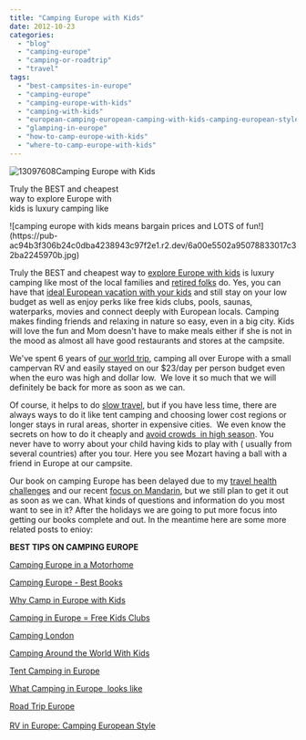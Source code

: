 ```yaml
---
title: "Camping Europe with Kids"
date: 2012-10-23
categories: 
  - "blog"
  - "camping-europe"
  - "camping-or-roadtrip"
  - "travel"
tags: 
  - "best-campsites-in-europe"
  - "camping-europe"
  - "camping-europe-with-kids"
  - "camping-with-kids"
  - "european-camping-european-camping-with-kids-camping-european-style"
  - "glamping-in-europe"
  - "how-to-camp-europe-with-kids"
  - "where-to-camp-europe-with-kids"
---
```


![13097608](https://pub-ac94b3f306b24c0dba4238943c97f2e1.r2.dev/6a00e5502a95078833017d3ce8b00b970c.jpg)Camping Europe with Kids  
  
Truly the BEST and cheapest  
way to explore Europe with  
kids is luxury camping like

<!--more--> ![camping europe with kids means bargain prices and LOTS of fun!](https://pub-ac94b3f306b24c0dba4238943c97f2e1.r2.dev/6a00e5502a95078833017c32ba2245970b.jpg)  
  
Truly the BEST and cheapest way to [explore Europe with kids](https://pub-ac94b3f306b24c0dba4238943c97f2e1.r2.dev/2012/06/motorhoming-travels-in-europe-.html#more "explore europe with kids take camping vacation") is luxury camping like most of the local families and [retired folks](https://pub-ac94b3f306b24c0dba4238943c97f2e1.r2.dev/2010/06/early-retirement-perpetual-travel-radical-early-retirement-with-kids-rtw-family-travel-multiyear.html "retired folks travel") do. Yes, you can have that [ideal European vacation with your kids](https://pub-ac94b3f306b24c0dba4238943c97f2e1.r2.dev/2012/02/5-best-european-family-vacations.html "ideal european vacation with kids") and still stay on your low budget as well as enjoy perks like free kids clubs, pools, saunas, waterparks, movies and connect deeply with European locals. Camping makes finding friends and relaxing in nature so easy, even in a big city. Kids will love the fun and Mom doesn't have to make meals either if she is not in the mood as almost all have good restaurants and stores at the campsite.  
  
We've spent 6 years of [our world trip](https://pub-ac94b3f306b24c0dba4238943c97f2e1.r2.dev/2012/01/amazing-family-world-tour.html "RTW family world trip"), camping all over Europe with a small campervan RV and easily stayed on our $23/day per person budget even when the euro was high and dollar low.  We love it so much that we will definitely be back for more as soon as we can.  
  
Of course, it helps to do [slow travel](https://pub-ac94b3f306b24c0dba4238943c97f2e1.r2.dev/2011/11/slow-travel.html "slow travel"), but if you have less time, there are always ways to do it like tent camping and choosing lower cost regions or longer stays in rural areas, shorter in expensive cities.  We even know the secrets on how to do it cheaply and [avoid crowds  in high season](https://pub-ac94b3f306b24c0dba4238943c97f2e1.r2.dev/2010/07/how-to-travel-without-crowds-in-high-season-finding-bargains-peace-value-away-from-tourist-areas-tip.html "avoid crowds in high season travel"). You never have to worry about your child having kids to play with ( usually from several countries) after you tour. Here you see Mozart having a ball with a friend in Europe at our campsite.  
  
Our book on camping Europe has been delayed due to my [travel health challenges](https://pub-ac94b3f306b24c0dba4238943c97f2e1.r2.dev/2011/09/travel-health-secrets-for-long-term-digital-nomads.html "travel health challenges") and our recent [focus on Mandarin](https://pub-ac94b3f306b24c0dba4238943c97f2e1.r2.dev/2012/06/why-learn-mandarin-in-tropical-asia-penang.html "focus on Mandarin in Asia"), but we still plan to get it out as soon as we can. What kinds of questions and information do you most want to see in it? After the holidays we are going to put more focus into getting our books complete and out. In the meantime here are some more related posts to enioy:  
  
**BEST TIPS ON CAMPING EUROPE**  
  
  
[Camping Europe in a Motorhome](https://pub-ac94b3f306b24c0dba4238943c97f2e1.r2.dev/2010/05/camping-europe-in-a-motorhome-rv-5-best-sites-roadtrip-europe-family-travel-budget-best-price.html "camping europe in a motorhome")  
  
[Camping Europe - Best Books](https://pub-ac94b3f306b24c0dba4238943c97f2e1.r2.dev/2010/06/best-books-for-camping-europe-road-trip-european-rv-tent-or-cottage-bungalow-rental-vacation-holiday.html "camping europe best books")  
  
[Why Camp in Europe with Kids](https://pub-ac94b3f306b24c0dba4238943c97f2e1.r2.dev/2011/09/international-kids-water-fun-european-style.html "why camp in europe with kids")  
  
[Camping in Europe = Free Kids Clubs](https://pub-ac94b3f306b24c0dba4238943c97f2e1.r2.dev/2010/08/camping-europe-with-kids-free-kids-clubs-family-friendly-international-travel-tips.html "camping in europe = free kids clubs")  
  
[Camping London](https://pub-ac94b3f306b24c0dba4238943c97f2e1.r2.dev/2012/04/camping-in-london-best-low-budget-travel.html "Camping London")  
  
[Camping Around the World With Kids](https://pub-ac94b3f306b24c0dba4238943c97f2e1.r2.dev/2010/08/around-the-world-with-kids-extended-travel-long-term-travel-families-and-friends.html "camping around the world with kids")  
  
[Tent Camping in Europe](https://pub-ac94b3f306b24c0dba4238943c97f2e1.r2.dev/2010/06/big-tent-camping-in-europe-glamping-european-style-frugal-minimalist-luxury-backpacking-flashpacking.html "tent camping in euorpe")  
  
[What Camping in Europe  looks like](https://pub-ac94b3f306b24c0dba4238943c97f2e1.r2.dev/2011/07/what-our-nomadic-travel-lifestyle-looks-like-family-fun.html "What camping in Europe looks like")  
  
[Road Trip Europe](https://pub-ac94b3f306b24c0dba4238943c97f2e1.r2.dev/2011/06/road-trip-europe-plan-then-improvise.html "road trip europe")  
[  
RV in Europe: Camping European Style](https://pub-ac94b3f306b24c0dba4238943c97f2e1.r2.dev/2011/12/rv-in-europe-road-trip-europe-camping-european-style.html "Rv in Europe, camping european style")
